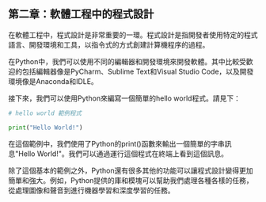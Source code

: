 ## 第二章：軟體工程中的程式設計

在軟體工程中，程式設計是非常重要的一環。程式設計是指開發者使用特定的程式語言、開發環境和工具，以指令式的方式創建計算機程序的過程。

在Python中，我們可以使用不同的編輯器和開發環境來開發軟體。其中比較受歡迎的包括編輯器像是PyCharm、Sublime Text和Visual Studio Code，以及開發環境像是Anaconda和IDLE。

接下來，我們可以使用Python來編寫一個簡單的hello world程式。請見下：

```python
# hello world 範例程式

print("Hello World!")
```

在這個範例中，我們使用了Python的print()函數來輸出一個簡單的字串訊息"Hello World!"。我們可以通過運行這個程式在終端上看到這個訊息。

除了這個基本的範例之外，Python還有很多其他的功能可以讓程式設計變得更加簡單和強大。例如，Python提供的庫和模塊可以幫助我們處理各種各樣的任務，從處理圖像和聲音到進行機器學習和深度學習的任務。